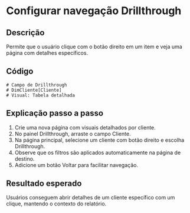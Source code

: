 # Configurar navegação Drillthrough

## Descrição
Permite que o usuário clique com o botão direito em um item e veja uma página com detalhes específicos.

## Código
```text
# Campo de Drillthrough
# DimCliente[Cliente]
# Visual: Tabela detalhada
```

## Explicação passo a passo
1. Crie uma nova página com visuais detalhados por cliente.
2. No painel Drillthrough, arraste o campo Cliente.
3. Na página principal, selecione um cliente com botão direito e escolha Drillthrough.
4. Observe que os filtros são aplicados automaticamente na página de destino.
5. Adicione um botão Voltar para facilitar navegação.

## Resultado esperado
Usuários conseguem abrir detalhes de um cliente específico com um clique, mantendo o contexto do relatório.
